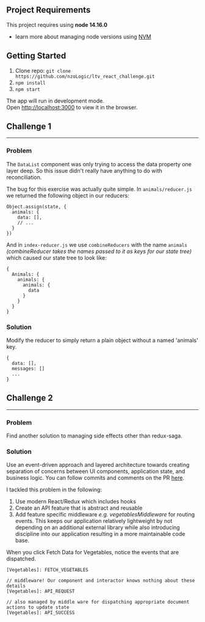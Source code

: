 
## Project Requirements

This project requires using **node 14.16.0**
* learn more about managing node versions using [NVM](https://github.com/nvm-sh/nvm)


## Getting Started 

1. Clone repo:  ` git clone https://github.com/nzoLogic/ltv_react_challenge.git `
2. `npm install`
3. `npm start`

The app will run in development mode.<br />
Open [http://localhost:3000](http://localhost:3000) to view it in the browser.


## Challenge 1
<hr></hr>

### Problem
The `DataList` component was only trying to access the data property one layer deep. So this issue didn't really have anything to do with reconciliation.


The bug for this exercise was actually quite simple. In `animals/reducer.js` we returned the following object in our reducers:
```
Object.assign(state, {
  animals: {
    data: [],
    // ...
  }
})
````

And in `index-reducer.js` we use `combineReducers` with the name `animals` *(combineReducer takes the names passed to it as keys for our state tree)*
which caused our state tree to look like:
```
{
  Animals: {
    animals: {
      animals: {
        data
      }
    }
  }
}
````

### Solution
Modify the reducer to simply return a plain object without a named 'animals' key.
```
{
  data: [],
  messages: []
  ...
}
```
## Challenge 2
<hr></hr>

### Problem
Find another solution to managing side effects other than redux-saga.

### Solution
Use an event-driven approach and layered architecture towards creating separation of concerns between UI components, application state, and business logic. You can follow commits and comments on the PR [here](https://github.com/nzoLogic/ltv_react_challenge/pull/1).

I tackled this problem in the following:
1. Use modern React/Redux which includes hooks
2. Create an API feature that is abstract and reusable
3. Add feature specific middleware *e.g. vegetablesMiddleware* for routing events.
This keeps our application relatively lightweight by not depending on an additional external library while also introducing discipline into our application resulting in a more maintainable code base.

When you click Fetch Data for Vegetables, notice the events that are dispatched.
```
[Vegetables]: FETCH_VEGETABLES

// middleware! Our component and interactor knows nothing about these details
[Vegetables]: API_REQUEST

// also managed by middle ware for dispatching appropriate document actions to update state
[Vegetables]: API_SUCCESS
```

